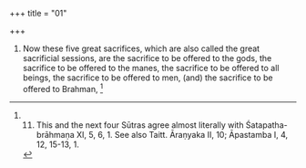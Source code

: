 +++
title = "01"

+++
1. Now these five great sacrifices, which are also called the great sacrificial sessions, are the sacrifice to be offered to the gods, the sacrifice to be offered to the manes, the sacrifice to be offered to all beings, the sacrifice to be offered to men, (and) the sacrifice to be offered to Brahman, [^1] 


[^1]:  11. This and the next four Sūtras agree almost literally with Śatapatha-brāhmaṇa XI, 5, 6, 1. See also Taitt. Āraṇyaka II, 10; Āpastamba I, 4, 12, 15-13, 1.
